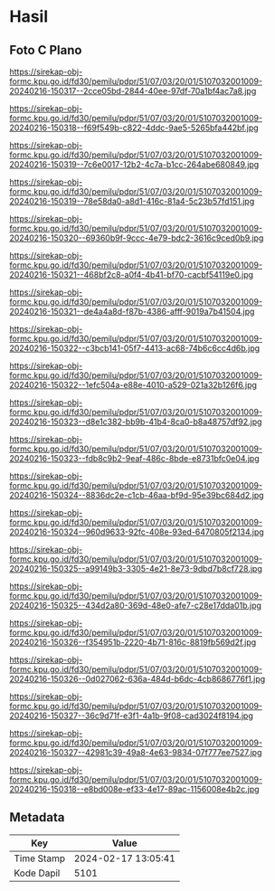 # Hasil

## Foto C Plano

https://sirekap-obj-formc.kpu.go.id/fd30/pemilu/pdpr/51/07/03/20/01/5107032001009-20240216-150317--2cce05bd-2844-40ee-97df-70a1bf4ac7a8.jpg

https://sirekap-obj-formc.kpu.go.id/fd30/pemilu/pdpr/51/07/03/20/01/5107032001009-20240216-150318--f69f549b-c822-4ddc-9ae5-5265bfa442bf.jpg

https://sirekap-obj-formc.kpu.go.id/fd30/pemilu/pdpr/51/07/03/20/01/5107032001009-20240216-150319--7c6e0017-12b2-4c7a-b1cc-264abe680849.jpg

https://sirekap-obj-formc.kpu.go.id/fd30/pemilu/pdpr/51/07/03/20/01/5107032001009-20240216-150319--78e58da0-a8d1-416c-81a4-5c23b57fd151.jpg

https://sirekap-obj-formc.kpu.go.id/fd30/pemilu/pdpr/51/07/03/20/01/5107032001009-20240216-150320--69360b9f-9ccc-4e79-bdc2-3616c9ced0b9.jpg

https://sirekap-obj-formc.kpu.go.id/fd30/pemilu/pdpr/51/07/03/20/01/5107032001009-20240216-150321--468bf2c8-a0f4-4b41-bf70-cacbf54119e0.jpg

https://sirekap-obj-formc.kpu.go.id/fd30/pemilu/pdpr/51/07/03/20/01/5107032001009-20240216-150321--de4a4a8d-f87b-4386-afff-9019a7b41504.jpg

https://sirekap-obj-formc.kpu.go.id/fd30/pemilu/pdpr/51/07/03/20/01/5107032001009-20240216-150322--c3bcb141-05f7-4413-ac68-74b6c6cc4d6b.jpg

https://sirekap-obj-formc.kpu.go.id/fd30/pemilu/pdpr/51/07/03/20/01/5107032001009-20240216-150322--1efc504a-e88e-4010-a529-021a32b126f6.jpg

https://sirekap-obj-formc.kpu.go.id/fd30/pemilu/pdpr/51/07/03/20/01/5107032001009-20240216-150323--d8e1c382-bb9b-41b4-8ca0-b8a48757df92.jpg

https://sirekap-obj-formc.kpu.go.id/fd30/pemilu/pdpr/51/07/03/20/01/5107032001009-20240216-150323--fdb8c9b2-9eaf-486c-8bde-e8731bfc0e04.jpg

https://sirekap-obj-formc.kpu.go.id/fd30/pemilu/pdpr/51/07/03/20/01/5107032001009-20240216-150324--8836dc2e-c1cb-46aa-bf9d-95e39bc684d2.jpg

https://sirekap-obj-formc.kpu.go.id/fd30/pemilu/pdpr/51/07/03/20/01/5107032001009-20240216-150324--960d9633-92fc-408e-93ed-6470805f2134.jpg

https://sirekap-obj-formc.kpu.go.id/fd30/pemilu/pdpr/51/07/03/20/01/5107032001009-20240216-150325--a99149b3-3305-4e21-8e73-9dbd7b8cf728.jpg

https://sirekap-obj-formc.kpu.go.id/fd30/pemilu/pdpr/51/07/03/20/01/5107032001009-20240216-150325--434d2a80-369d-48e0-afe7-c28e17dda01b.jpg

https://sirekap-obj-formc.kpu.go.id/fd30/pemilu/pdpr/51/07/03/20/01/5107032001009-20240216-150326--f354951b-2220-4b71-816c-8819fb569d2f.jpg

https://sirekap-obj-formc.kpu.go.id/fd30/pemilu/pdpr/51/07/03/20/01/5107032001009-20240216-150326--0d027062-636a-484d-b6dc-4cb8686776f1.jpg

https://sirekap-obj-formc.kpu.go.id/fd30/pemilu/pdpr/51/07/03/20/01/5107032001009-20240216-150327--36c9d71f-e3f1-4a1b-9f08-cad3024f8194.jpg

https://sirekap-obj-formc.kpu.go.id/fd30/pemilu/pdpr/51/07/03/20/01/5107032001009-20240216-150327--42981c39-49a8-4e63-9834-07f777ee7527.jpg

https://sirekap-obj-formc.kpu.go.id/fd30/pemilu/pdpr/51/07/03/20/01/5107032001009-20240216-150318--e8bd008e-ef33-4e17-89ac-1156008e4b2c.jpg


## Metadata

| Key        | Value               |
| ---------- | ------------------- |
| Time Stamp | 2024-02-17 13:05:41 |
| Kode Dapil | 5101                |



